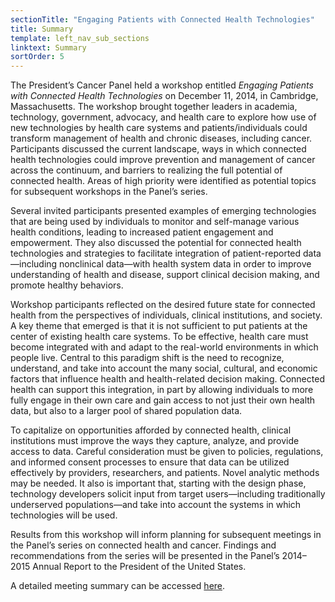 ```yaml
---
sectionTitle: "Engaging Patients with Connected Health Technologies"
title: Summary
template: left_nav_sub_sections
linktext: Summary
sortOrder: 5
---
```

The President’s Cancer Panel held a workshop entitled <em>Engaging Patients with Connected Health Technologies</em> on December 11, 2014, in Cambridge, Massachusetts. The workshop brought together leaders in academia, technology, government, advocacy, and health care to explore how use of new technologies by health care systems and patients/individuals could transform management of health and chronic diseases, including cancer. Participants discussed the current landscape, ways in which connected health technologies could improve prevention and management of cancer across the continuum, and barriers to realizing the full potential of connected health. Areas of high priority were identified as potential topics for subsequent workshops in the Panel’s series.

Several invited participants presented examples of emerging technologies that are being used by individuals to monitor and self-manage various health conditions, leading to increased patient engagement and empowerment. They also discussed the potential for connected health technologies and strategies to facilitate integration of patient-reported data—including nonclinical data—with health system data in order to improve understanding of health and disease, support clinical decision making, and promote healthy behaviors.

Workshop participants reflected on the desired future state for connected health from the perspectives of individuals, clinical institutions, and society. A key theme that emerged is that it is not sufficient to put patients at the center of existing health care systems. To be effective, health care must become integrated with and adapt to the real-world environments in which people live. Central to this paradigm shift is the need to recognize, understand, and take into account the many social, cultural, and economic factors that influence health and health-related decision making. Connected health can support this integration, in part by allowing individuals to more fully engage in their own care and gain access to not just their own health data, but also to a larger pool of shared population data.

To capitalize on opportunities afforded by connected health, clinical institutions must improve the ways they capture, analyze, and provide access to data. Careful consideration must be given to policies, regulations, and informed consent processes to ensure that data can be utilized effectively by providers, researchers, and patients. Novel analytic methods may be needed. It also is important that, starting with the design phase, technology developers solicit input from target users—including traditionally underserved populations—and take into account the systems in which technologies will be used.

Results from this workshop will inform planning for subsequent meetings in the Panel’s series on connected health and cancer. Findings and recommendations from the series will be presented in the Panel’s 2014–2015 Annual Report to the President of the United States.

A detailed meeting summary can be accessed <a class="pdf-icon" href="https://deainfo.nci.nih.gov/advisory/pcp/pcp0317/minutes.pdf">here</a>.